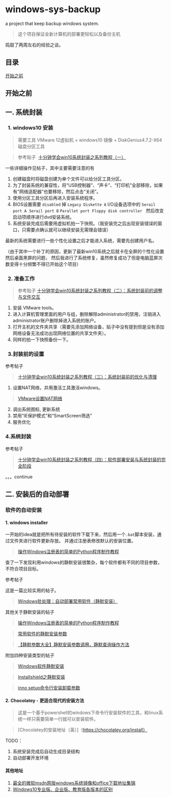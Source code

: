 # windows-sys-backup
a project that keep backup windows system.

> 这个项目保证全新计算机的部署更轻松以及备份主机

捣鼓了两周左右的经验之谈。
## 目录
[开始之前](#开始之前)

## 开始之前


##  一. 系统封装

###   1. windows10 安装
> 需要工具 VMware 12虚拟机 + windows10 镜像 + DiskGenius4.7.2-X64 磁盘分区工具

> 参考贴子  [十分钟学会win10系统封装之系列教程（一）](http://www.yishimei.cn/network/706.html)

一些详细操作见帖子，其中主要需要注意的有

1. 创建磁盘时将磁盘创建为单个文件可以给分区工具分区。
2. 为了封装系统的兼容性，将“USB控制器”、“声卡”、“打印机”全部移除，如果有“网络适配器”也要移除，然后点击“关闭”。
3. 使用分区工具分区后再进入安装系统程序。
4. BIOS设置需要 `disabled` 掉 `Legacy Diskette A` I/O设备选项中的 `Serail port A`  `Serail port B` `Parallet port`  `Floppy disk controller`
   然后改变启动项顺序进行dvd安装系统。
5. 系统安装完成后需要用虚拟机拍一下快照。（我安装完之后出现安装错误的窗口，只需要点确认就可以继续安装无需理会错误）

最新的系统需要进行一些个性化设置之后才能进入系统，需要先创建用户名。

（由于其中一个补丁的原因，更新了最新win10系统之后就卡在全屏的个性化设置然后桌面黑屏的问题， 然后我进行了系统修复，虽然修复成功了但是电脑蓝屏次数变得十分频繁不得已开始这个项目）

###   2. 准备工作
> 参考贴子 [十分钟学会win10系统封装之系列教程（二）：系统封装前的调整与文件交互](http://www.yishimei.cn/computer/710.html)

1. 安装 VMware tools。
2. 进入计算机管理里面的用户与组，删除解除administrator的禁用，注销进入administrator账户删除掉进入系统的账户。
3. 打开主机的文件夹共享（需要先添加网络设备，贴子中没有提到但是没有添加网络设备无法成功出现网络位置的共享文件夹）。
4. 同样的拍一下快照备份一下。

###   3.封装前的设置
参考帖子
>  [十分钟学会win10系统封装之系列教程（三）：系统封装前的优化与清理](http://www.yishimei.cn/computer/712.html)

1. 设置NAT网络，并用激活工具激活windows。
> [VMware设置NAT网络](https://jingyan.baidu.com/article/e8cdb32b4217e737052baddb.html)

2. 调出系统图标, 更新系统
3. 禁用“IE保护模式”和“SmartScreen筛选”
4. 服务优化

### 4.系统封装
参考帖子
>  [十分钟学会win10系统封装之系列教程（四）：软件部署安装与系统封装的完全阶段](http://www.yishimei.cn/computer/713.html)

。。。continue

## 二. 安装后的自动部署

### 软件的自动安装

#### 1. windows installer
一开始的idea就是把所有待安装的软件下载下来，然后用一个`.bat`脚本安装，通过文件夹进行软件更新存放。
并通过注册表修改默认的安装位置。

> [操作Windows注册表的简单的Python程序制作教程](http://www.jb51.net/article/63644.htm)

查了一下发现利用windows的静默安装很繁杂，每个软件都有不同的项目参数，不符合项目目标。

参考帖子

这是一篇比较实用的帖子。
> [Windows批处理：自动部署常用软件（静默安装）](https://www.cnblogs.com/sjy000/archive/2015/09/01/4775334.html)

其他关于静默安装的帖子
> [操作Windows注册表的简单的Python程序制作教程](http://www.360doc.com/content/14/1021/22/4171006_418800746.shtml)

> [常用软件的静默安装参数](http://blog.51cto.com/htxmn/1592511)

> [【静默参数大全】静默安装参数调用，静默查询操作方法](http://www.hx74.cn/content/?102.html)

附加四种安装类型的帖子
> [Windows软件静默安装](https://www.cnblogs.com/toor/p/4198061.html)

> [Installshield之静默安装](http://www.cnblogs.com/sabrinahuang/archive/2009/08/09/1542427.html)

> [inno setup命令行安装卸载参数](http://www.dingniu8.com/article/html/30386.html)

#### 2. Chocolatey - 更适合现代的安装方法
> 这是一个基于powershell的windows下命令行安装软件的工具，和linux系统一样只需要简单一行就可以安装软件。

> [Chocolatey的安装地址（英）]（https://chocolatey.org/install）


TODO：
1. 系统安装完成后自动生成目录结构
3. 自动部署开发环境

#### 其他地址
1. [最全的微软msdn原版windows系统镜像和office下载地址集锦](http://www.yishimei.cn/network/290.html)
2. [Windows10专业版、企业版、教育版各版本的区别](http://www.xitongtiandi.net/wenzhang/win10/16011.html)
